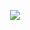<p align="center">
  <a href="https://github.com/DenverCoder1/readme-typing-svg"><img src="https://readme-typing-svg.herokuapp.com?font=Time+New+Roman&color=green&size=50&center=true&vCenter=true&width=600&height=100&lines=0110111001101111011101000110100001101001011011100110011101101000011001010111001001100101"></a>
  
</p>
